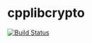 # cpplibcrypto
[![Build Status](http://www.jenkins.proxict.com/jenkins/buildStatus/icon?job=cpplibcrypto)](http://www.jenkins.proxict.com/jenkins/job/cpplibcrypto)
